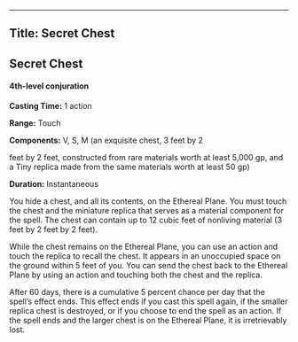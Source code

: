 -------------------------
Title: Secret Chest
-------------------------

## Secret Chest

#### 4th-level conjuration


**Casting Time:** 1 action

**Range:** Touch

**Components:** V, S, M (an exquisite chest, 3 feet by
2

feet by 2 feet, constructed from rare materials worth at least 5,000 gp,
and a Tiny replica made from the same materials worth at least 50 gp)

**Duration:** Instantaneous


You hide a chest, and all its contents, on the Ethereal Plane. You must
touch the chest and the miniature replica that serves as a material
component for the spell. The chest can contain up to 12 cubic feet of
nonliving material (3 feet by 2 feet by 2 feet).

While the chest remains on the Ethereal Plane, you can use an action and
touch the replica to recall the chest. It appears in an unoccupied space
on the ground within 5 feet of you. You can send the chest back to the
Ethereal Plane by using an action and touching both the chest and the
replica.

After 60 days, there is a cumulative 5 percent chance per day that the
spell’s effect ends. This effect ends if you cast this spell again, if
the smaller replica chest is destroyed, or if you choose to end the
spell as an action. If the spell ends and the larger chest is on the
Ethereal Plane, it is irretrievably lost.


